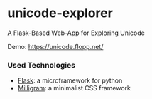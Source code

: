 # unicode-explorer
A Flask-Based Web-App for Exploring Unicode

Demo: https://unicode.flopp.net/

### Used Technologies
- [Flask](http://flask.pocoo.org/): a microframework for python
- [Milligram](https://milligram.github.io/): a minimalist CSS framework
